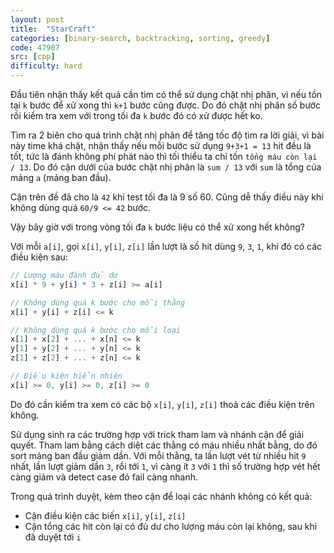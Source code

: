 ```yaml
---
layout: post
title:  "StarCraft"
categories: [binary-search, backtracking, sorting, greedy]
code: 47907
src: [cpp]
difficulty: hard
---
```


Đầu tiên nhận thấy kết quả cần tìm có thể sử dụng chặt nhị phân, vì nếu tồn tại `k` bước để xử xong thì `k+1` bước cũng được. Do đó chặt nhị phân số bước rồi kiểm tra xem với trong tối đa `k` bước đó có xử được hết ko.

Tìm ra 2 biên cho quá trình chặt nhị phân để tăng tốc độ tìm ra lời giải, vì bài này time khá chặt, nhận thấy nếu mỗi bước sử dụng `9+3+1 = 13` hit đều là tốt, tức là đánh không phí phát nào thì tối thiểu ta chỉ tốn `tổng máu còn lại / 13`. Do đó cận dưới của bước chặt nhị phân là `sum / 13` với `sum` là tổng của mảng `a` (mảng ban đầu).

Cận trên đề đã cho là `42` khi test tối đa là 9 số 60. Cũng dễ thấy điều này khi không dùng quá `60/9 <= 42` bước.

Vậy bây giờ với trong vòng tối đa `k` bước liệu có thể xử xong hết không?

Với mỗi `a[i]`, gọi `x[i]`, `y[i]`, `z[i]` lần lượt là số hit dùng `9`, `3`, `1`, khi đó có các điều kiện sau:

```js
// Lượng máu đánh đủ dư
x[i] * 9 + y[i] * 3 + z[i] >= a[i]

// Không dùng quá k bước cho mỗi thằng
x[i] + y[i] + z[i] <= k

// Không dùng quá k bước cho mỗi loại
x[1] + x[2] + ... + x[n] <= k
y[1] + y[2] + ... + y[n] <= k
z[1] + z[2] + ... + z[n] <= k

// Điều kiện hiển nhiên
x[i] >= 0, y[i] >= 0, z[i] >= 0
```

Do đó cần kiểm tra xem có các bộ `x[i]`, `y[i]`, `z[i]` thoả các điều kiện trên không.

Sử dụng sinh ra các trường hợp với trick tham lam và nhánh cận để giải quyết. Tham lam bằng cách diệt các thằng có máu nhiều nhất bằng, do đó sort mảng ban đầu giảm dần. Với mỗi thằng, ta lần lượt vét từ nhiều hit `9` nhất, lần lượt giảm dần `3`, rồi tới `1`, vì càng ít `3` với `1` thì số trường hợp vét hết càng giảm và detect case đó fail càng nhanh.

Trong quá trình duyệt, kèm theo cận để loại các nhánh không có kết quả:

+ Cận điều kiện các biến `x[i]`, `y[i]`, `z[i]`
+ Cận tổng các hit còn lại có đủ dư cho lượng máu còn lại không, sau khi đã duyệt tới `i`
